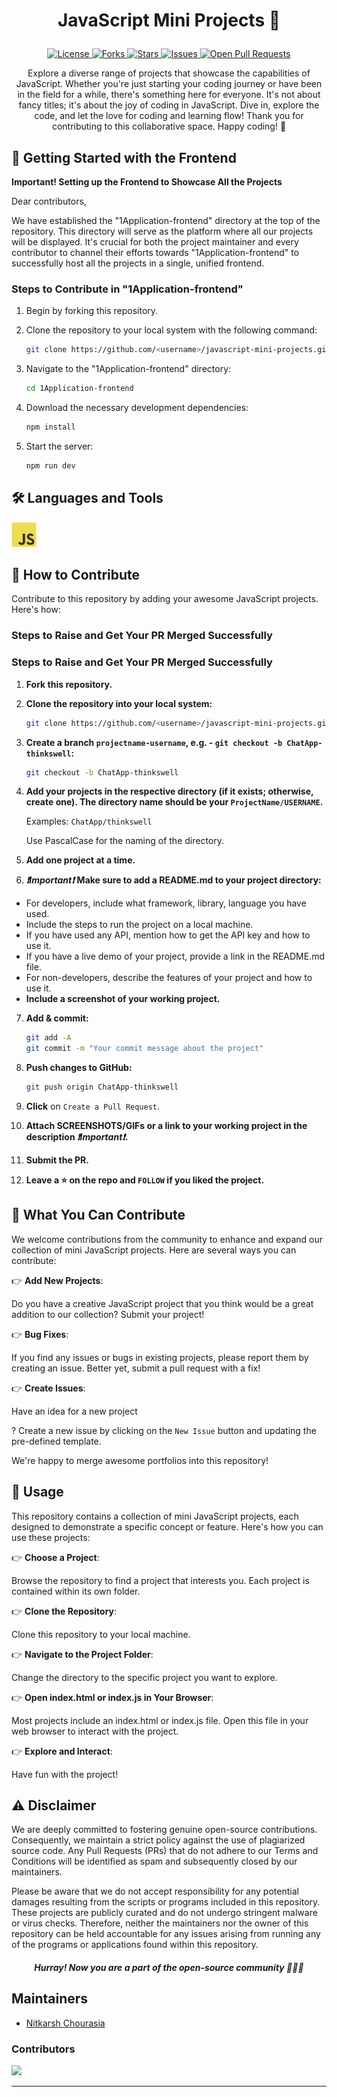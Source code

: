 # <p align="center">JavaScript Mini Projects 🚀</p>

<p align="center">
  <a href="https://github.com/thinkswell/javascript-mini-projects/blob/master/LICENSE" target="_blank">
    <img src="https://img.shields.io/github/license/thinkswell/javascript-mini-projects?style=for-the-badge&logo=appveyor" alt="License" />
  </a>
  <a href="https://github.com/thinkswell/javascript-mini-projects/fork" target="_blank">
    <img src="https://img.shields.io/github/forks/thinkswell/javascript-mini-projects?style=for-the-badge&logo=appveyor" alt="Forks" />
  </a>
  <a href="https://github.com/thinkswell/javascript-mini-projects/stargazers" target="blank">
    <img src="https://img.shields.io/github/stars/thinkswell/javascript-mini-projects?style=for-the-badge&logo=appveyor" alt="Stars" />
  </a>
  <a href="https://github.com/thinkswell/javascript-mini-projects/issues" target="blank">
    <img src="https://img.shields.io/github/issues/thinkswell/javascript-mini-projects.svg?style=for-the-badge&logo=appveyor" alt="Issues" />
  </a>
  <a href="https://github.com/thinkswell/javascript-mini-projects/pulls" target="blank">
    <img src="https://img.shields.io/github/issues-pr/thinkswell/javascript-mini-projects.svg?style=for-the-badge&logo=appveyor" alt="Open Pull Requests" />
  </a>
</p>

<p align="center">Explore a diverse range of projects that showcase the capabilities of JavaScript. Whether you're just starting your coding journey or have been in the field for a while, there's something here for everyone. It's not about fancy titles; it's about the joy of coding in JavaScript. Dive in, explore the code, and let the love for coding and learning flow! Thank you for contributing to this collaborative space. Happy coding! 🌟</p>

## 🚀 Getting Started with the Frontend

**Important! Setting up the Frontend to Showcase All the Projects**

Dear contributors,

We have established the "1Application-frontend" directory at the top of the repository. This directory will serve as the platform where all our projects will be displayed. It's crucial for both the project maintainer and every contributor to channel their efforts towards "1Application-frontend" to successfully host all the projects in a single, unified frontend.

### Steps to Contribute in "1Application-frontend"

1. Begin by forking this repository.

2. Clone the repository to your local system with the following command:

   ```bash
   git clone https://github.com/<username>/javascript-mini-projects.git
   ```

3. Navigate to the "1Application-frontend" directory:

   ```bash
   cd 1Application-frontend
   ```

4. Download the necessary development dependencies:

   ```bash
   npm install
   ```

5. Start the server:

   ```bash
   npm run dev
   ```

## 🛠️ Languages and Tools

<p align="left">
  <a href="https://developer.mozilla.org/en-US/docs/Web/JavaScript" target="_blank" rel="noreferrer">
    <img src="https://raw.githubusercontent.com/devicons/devicon/master/icons/javascript/javascript-original.svg" alt="javascript" width="40" height="40" />
  </a>
  <!-- Add more relevant icons as needed -->
</p>

## 🤝 How to Contribute

Contribute to this repository by adding your awesome JavaScript projects. Here's how:

### Steps to Raise and Get Your PR Merged Successfully

### Steps to Raise and Get Your PR Merged Successfully

1. **Fork this repository.**

2. **Clone the repository into your local system:**

   ```bash
   git clone https://github.com/<username>/javascript-mini-projects.git
   ```

3. **Create a branch `projectname-username`, e.g. - `git checkout -b ChatApp-thinkswell`:**

   ```bash
   git checkout -b ChatApp-thinkswell
   ```

4. **Add your projects in the respective directory (if it exists; otherwise, create one). The directory name should be your `ProjectName/USERNAME`.**

   Examples: `ChatApp/thinkswell`

   Use PascalCase for the naming of the directory.

5. **Add one project at a time.**

6.  _**❗Important❗**_ **Make sure to add a README.md to your project directory:**

   - For developers, include what framework, library, language you have used.
   - Include the steps to run the project on a local machine.
   - If you have used any API, mention how to get the API key and how to use it.
   - If you have a live demo of your project, provide a link in the README.md file.
   - For non-developers, describe the features of your project and how to use it.
   - **Include a screenshot of your working project.**

7. **Add & commit:**

   ```bash
   git add -A
   git commit -m "Your commit message about the project"
   ```

8. **Push changes to GitHub:**

   ```bash
   git push origin ChatApp-thinkswell
   ```

9. **Click** on `Create a Pull Request`.

10. **Attach SCREENSHOTS/GIFs or a link to your working project in the description _❗Important❗_.**

11. **Submit the PR.**

12. **Leave a ⭐ on the repo and `FOLLOW` if you liked the project.**

## 🌟 What You Can Contribute

We welcome contributions from the community to enhance and expand our collection of mini JavaScript projects. Here are several ways you can contribute:

👉 **Add New Projects**:

Do you have a creative JavaScript project that you think would be a great addition to our collection? Submit your project!

👉 **Bug Fixes**:

If you find any issues or bugs in existing projects, please report them by creating an issue. Better yet, submit a pull request with a fix!

👉 **Create Issues**:

Have an idea for a new project

? Create a new issue by clicking on the `New Issue` button and updating the pre-defined template.

We're happy to merge awesome portfolios into this repository!

## 🚀 Usage

This repository contains a collection of mini JavaScript projects, each designed to demonstrate a specific concept or feature. Here's how you can use these projects:

👉 **Choose a Project**:

Browse the repository to find a project that interests you. Each project is contained within its own folder.

👉 **Clone the Repository**:

Clone this repository to your local machine.

👉 **Navigate to the Project Folder**:

Change the directory to the specific project you want to explore.

👉 **Open index.html or index.js in Your Browser**:

Most projects include an index.html or index.js file. Open this file in your web browser to interact with the project.

👉 **Explore and Interact**:

Have fun with the project!

## ⚠️ Disclaimer

We are deeply committed to fostering genuine open-source contributions. Consequently, we maintain a strict policy against the use of plagiarized source code. Any Pull Requests (PRs) that do not adhere to our Terms and Conditions will be identified as spam and subsequently closed by our maintainers.

Please be aware that we do not accept responsibility for any potential damages resulting from the scripts or programs included in this repository. These projects are publicly curated and do not undergo stringent malware or virus checks. Therefore, neither the maintainers nor the owner of this repository can be held accountable for any issues arising from running any of the programs or applications found within this repository.

##### <p align="center">Hurray! Now you are a part of the open-source community 🚀🚀🚀</p>


## Maintainers
- [Nitkarsh Chourasia](https://github.com/NitkarshChourasia)
<!--- [Another Maintainer](https://github.com/anothermaintainer)-->

### Contributors
<a href="https://github.com/thinkswell/javascript-mini-projects/graphs/contributors">
  <img src="https://contrib.rocks/image?repo=thinkswell/javascript-mini-projects" />
</a>


---
